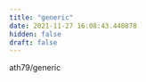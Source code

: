 ```yaml
---
title: "generic"
date: 2021-11-27 16:08:43.440878
hidden: false
draft: false
---
```


ath79/generic

